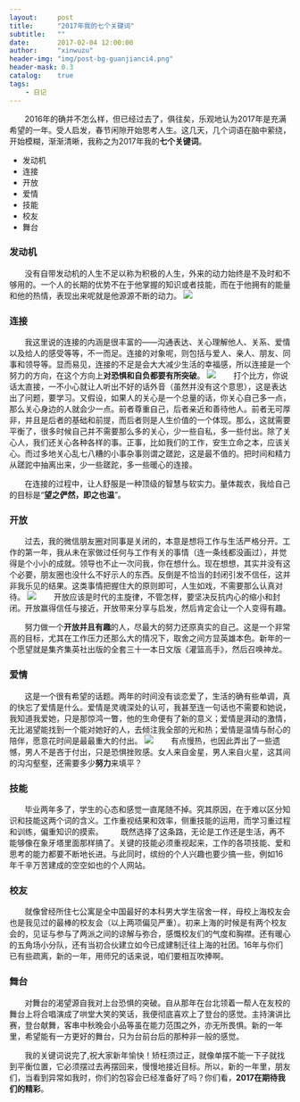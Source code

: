 ```yaml
---
layout:     post
title:      "2017年我的七个关键词"
subtitle:   ""
date:       2017-02-04 12:00:00
author:     "xinwuzu"
header-img: "img/post-bg-guanjianci4.png"
header-mask: 0.3
catalog:    true
tags:
    - 日记
---
```


&#160; &#160; &#160; &#160;2016年的确并不怎么样，但已经过去了，俱往矣，乐观地认为2017年是充满希望的一年。受人启发，春节闲隙开始思考人生。这几天，几个词语在脑中萦绕，开始模糊，渐渐清晰，我称之为2017年我的**七个关键词**。

- 发动机
- 连接
- 开放
- 爱情
- 技能
- 校友
- 舞台

### 发动机
&#160; &#160; &#160; &#160;没有自带发动机的人生不足以称为积极的人生，外来的动力始终是不及时和不够用的。一个人的长期的优势不在于他掌握的知识或者技能，而在于他拥有的能量和他的热情，表现出来呢就是他源源不断的动力。
![](http://7xqi68.com1.z0.glb.clouddn.com/2017-01.jpg)

### 连接
&#160; &#160; &#160; &#160;我这里说的连接的内涵是很丰富的——沟通表达、关心理解他人、关系、爱情以及给人的感受等等，不一而足。连接的对象呢，则包括与爱人、亲人、朋友、同事和领导等。显而易见，连接的不足是会大大减少生活的幸福感，所以连接是一个努力的方向，在这个方向上**对恐惧和自负都要有所突破**。
![](http://7xqi68.com1.z0.glb.clouddn.com/2017-02.jpg)
&#160; &#160; &#160; &#160;打个比方，你说话太直接，一不小心就让人听出不好的话外音（虽然并没有这个意思），这是表达出了问题，要学习。又假设，如果人的关心是一个总量的话，你关心自己多一点，那么关心身边的人就会少一点。前者尊重自己，后者亲近和善待他人。前者无可厚非，并且是后者的基础和前提，而后者则是人生价值的一个体现。那么，这就需要平衡了，很多时候自己并不需要那么多的关心，少一些自私，多一些付出。除了关心人，我们还关心各种各样的事。正事，比如我们的工作，安生立命之本，应该关心。而过多地关心乱七八糟的小事杂事则谓之蹉跎，这是最不值的。把时间和精力从蹉跎中抽离出来，少一些蹉跎，多一些暖心的连接。

&#160; &#160; &#160; &#160;在连接的过程中，让人舒服是一种顶级的智慧与软实力。量体裁衣，我给自己的目标是“**望之俨然，即之也温**”。

### 开放
&#160; &#160; &#160; &#160;过去，我的微信朋友圈对同事是关闭的，本意是想将工作与生活严格分开。工作的第一年，我从未在家做过任何与工作有关的事情（连一条线都没画过），并觉得是个小小的成就。领导也不止一次问我，你在想什么。现在想想，其实并没有这个必要，朋友圈也没什么不好示人的东西。反倒是不恰当的封闭引发不信任，这并非我乐见的结果。这类事情把握住大的原则即可，人生如戏，不需要那么认真对待。
![](http://7xqi68.com1.z0.glb.clouddn.com/2017-03.jpg)
&#160; &#160; &#160; &#160;开放应该是时代的主旋律，不管怎样，要坚决反抗内心的缩小和封闭。开放赢得信任与接近，开放带来分享与启发，然后肯定会让一个人变得有趣。

&#160; &#160; &#160; &#160;努力做一个**开放并且有趣**的人，尽最大的努力还原真实的自己。这是一个非常高的目标，尤其在工作压力还那么大的情况下，取舍之间方显英雄本色。新年的一个愿望就是集齐集英社出版的全套三十一本日文版《灌篮高手》，然后召唤神龙。

### 爱情
&#160; &#160; &#160; &#160;这是一个很有希望的话题。两年的时间没有谈恋爱了，生活的确有些单调，真的快忘了爱情是什么。爱情是灵魂深处的认可，我甚至连一句话也不需要和她说，我知道我爱她，只是那惊鸿一瞥，他的生命便有了新的意义；爱情是湃动的激情，无比渴望能找到一个能对她好的人，去倾注我全部的光和热；爱情是温情与耐心的陪伴，愿意花时间是最最重大的付出。
![](http://7xqi68.com1.z0.glb.clouddn.com/2017-04.jpg)
&#160; &#160; &#160; &#160;有点慢热，也因此弄出了一些遗憾，男人不是吝于付出，只是恐惧挫败感。女人来自金星，男人来自火星，这其间的沟沟壑壑，还需要多少**努力**来填平？

### 技能
&#160; &#160; &#160; &#160;毕业两年多了，学生的心态和感觉一直尾随不掉。究其原因，在于难以区分知识和技能这两个词的含义。工作重视结果和效率，侧重技能的运用，而学习重过程和训练，偏重知识的摸索。
&#160; &#160; &#160; &#160;既然选择了这条路，无论是工作还是生活，再不能够像在象牙塔里面那样搞了。关键的技能必须重视起来，工作的各项技能、爱和思考的能力都要不断地长进。与此同时，缤纷的个人兴趣也要少搞一些，例如16年千辛万苦建成的空空如也的个人网站。

### 校友
&#160; &#160; &#160; &#160;就像曾经所住七公寓是全中国最好的本科男大学生宿舍一样，母校上海校友会也是我见过的最棒的校友会（以上两项偏见严重）。初来上海的时候是有两个校友会的，见证与参与了两派之间的谅解与弥合，感慨校友们的气度和胸襟。还有暖心的五角场小分队，还有当初合伙建立如今已成建制迁往上海的社团。16年与你们已有些疏离，新的一年，用师兄的话来说，咱们要相互吹捧啊。

### 舞台
&#160; &#160; &#160; &#160;对舞台的渴望源自我对上台恐惧的突破。自从那年在台北领着一帮人在友校的舞台上将合唱演成了哄堂大笑的笑话，我便彻底喜欢上了登台的感觉。主持演讲比赛，登台献舞，客串中秋晚会小品等虽在能力范围之外，亦无所畏惧。新的一年里，希望能有一方更好的舞台，只为台前台后的那种非一般的感觉。

&#160; &#160; &#160; &#160;我的关键词说完了,祝大家新年愉快！矫枉须过正，就像单摆不能一下子就找到平衡位置，它必须摆过去再摆回来，慢慢地接近目标。所以，新的一年里，朋友们，当看到异常如我时，你们的包容会已经准备好了吗？你们看，**2017在期待我们的精彩**。
